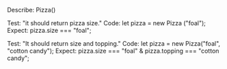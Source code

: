Describe: Pizza()

Test: "it should return pizza size."
Code: let pizza = new Pizza ("foal");
Expect: pizza.size === "foal";

Test: "It should return size and topping."
Code: let pizza = new Pizza("foal", "cotton candy");
Expect: pizza.size === "foal" & pizza.topping === "cotton candy";



